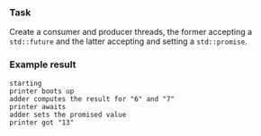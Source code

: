 ### Task

Create a consumer and producer threads, the former accepting
a `std::future` and the latter accepting and setting a `std::promise`.

### Example result

```
starting
printer boots up
adder computes the result for "6" and "7"
printer awaits
adder sets the promised value
printer got "13"
```
